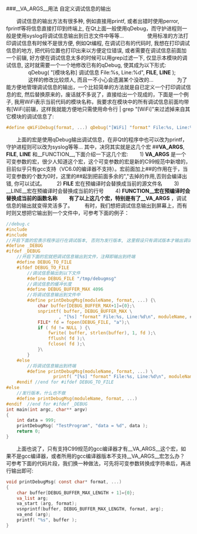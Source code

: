 ###__VA_ARGS__用法
自定义调试信息的输出

　　调试信息的输出方法有很多种,  例如直接用printf,  或者出错时使用perror, fprintf等将信息直接打印到终端上, 在Qt上面一般使用qDebug，而守护进程则一般是使用syslog将调试信息输出到日志文件中等等...
　　
　　使用标准的方法打印调试信息有时候不是很方便,  例如Qt编程, 在调试已有的代码时, 我想在打印调试信息的地方, 把代码位置也打印出来以方便定位错误, 或者需要在调试信息前面加一个前辍, 好方便在调试信息太多的时候可以用grep过滤一下, 仅显示本模块的调试信息, 这时就需要一个一个地修改已有的qDebug, 使其成为以下形式:
　　
　　qDebug( "[模块名称] 调试信息  File:%s, Line:%d", __FILE__, __LINE__ );
　　
　　这样的修改比较烦人, 而且一不小心会遗漏某个没改的...
　　
　　为了能方便地管理调试信息的输出，一个比较简单的方法就是自已定义一个打印调试信息的宏, 然后替换原来的，废话就不多说了，直接给出一个现成的，下面是一个例子, 我用WiFi表示当前代码的模块名称，我要求在模块中的所有调试信息前面均带有[WiFi]前辍，这样我就能方便地只需使用命令行 | grep "\[WiFi\]"来过滤掉来自其它模块的调试信息了:
```c
#define qWiFiDebug(format, ...) qDebug("[WiFi] "format" File:%s, Line:%d, Function:%s", ##__VA_ARGS__, __FILE__, __LINE__ , __FUNCTION__);
```
　　上面的宏是使用qDebug输出调试信息，在非Qt的程序中也可以改为printf，守护进程则可以改为syslog等等...  其中，决窍其实就是这几个宏 ##__VA_ARGS__, __FILE__, __LINE__ 和__FUNCTION__,下面介绍一下这几个宏:
　　1)  __VA_ARGS__ 是一个可变参数的宏，很少人知道这个宏，这个可变参数的宏是新的C99规范中新增的，目前似乎只有gcc支持（VC6.0的编译器不支持）。宏前面加上##的作用在于，当可变参数的个数为0时，这里的##起到把前面多余的","去掉的作用,否则会编译出错, 你可以试试。
　　2) __FILE__ 宏在预编译时会替换成当前的源文件名
　　3) __LINE__宏在预编译时会替换成当前的行号
　　4) __FUNCTION__宏在预编译时会替换成当前的函数名称
　　有了以上这几个宏，特别是有了__VA_ARGS__ ，调试信息的输出就变得灵活多了。
　　有时，我们想把调试信息输出到屏幕上，而有时则又想把它输出到一个文件中，可参考下面的例子：

```c
//debug.c
#include 
#include
//开启下面的宏表示程序运行在调试版本, 否则为发行版本, 这里假设只有调试版本才输出调试信息
#define _DEBUG
#ifdef _DEBUG
    //开启下面的宏就把调试信息输出到文件，注释即输出到终端
    #define DEBUG_TO_FILE
    #ifdef DEBUG_TO_FILE
        //调试信息输出到以下文件
        #define DEBUG_FILE "/tmp/debugmsg"
        //调试信息的缓冲长度
        #define DEBUG_BUFFER_MAX 4096
        //将调试信息输出到文件中
        #define printDebugMsg(moduleName, format, ...) {\
            char buffer[DEBUG_BUFFER_MAX+1]={0};\
            snprintf( buffer, DEBUG_BUFFER_MAX \
                    , "[%s] "format" File:%s, Line:%d\n", moduleName, ##__VA_ARGS__, __FILE__, __LINE__ );\
            FILE* fd = fopen(DEBUG_FILE, "a");\
            if ( fd != NULL ) {\
                fwrite( buffer, strlen(buffer), 1, fd );\
                fflush( fd );\
                fclose( fd );\
            }\
        }
    #else
        //将调试信息输出到终端
        #define printDebugMsg(moduleName, format, ...) \
                  printf( "[%s] "format" File:%s, Line:%d\n", moduleName, ##__VA_ARGS__, __FILE__, __LINE__ );
    #endif //end for #ifdef DEBUG_TO_FILE
#else
    //发行版本，什么也不做
    #define printDebugMsg(moduleName, format, ...)
#endif  //end for #ifdef _DEBUG
int main(int argc, char** argv)
{
    int data = 999;
    printDebugMsg( "TestProgram", "data = %d", data );
    return 0;
}
``` 
 
　　上面也说了，只有支持C99规范的gcc编译器才有__VA_ARGS__这个宏，如果不是gcc编译器，或者所用的gcc编译器版本不支持__VA_ARGS__宏怎么办？ 可参考下面的代码片段，我们换一种做法，可先将可变参数转换成字符串后，再进行输出即可:

```c
void printDebugMsg( const char* format, ...)
{
    char buffer[DEBUG_BUFFER_MAX_LENGTH + 1]={0};
    va_list arg;
    va_start (arg, format);
    vsnprintf(buffer, DEBUG_BUFFER_MAX_LENGTH, format, arg);
    va_end (arg);
    printf( "%s", buffer );
}
```
